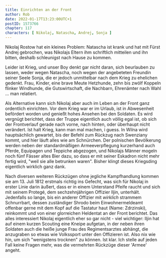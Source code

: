 ```yaml
---
title: Einrichten an der Front
author: Rob
date: 2022-01-17T13:23:00UTC+1
postID: 1573766
chapter: 117
characters: [ Nikolaj, Natascha, Andrej, Sonja ]
---
```

Nikolaj Rostow hat ein kleines Problem: Natascha ist krank und hat mit Fürst Andrej gebrochen, was Nikolajs Eltern ihm schriftlich mitteilen und ihn bitten, deshalb schleunigst nach Hause zu kommen.

Leider ist Krieg, und unser Boy denkt gar nicht daran, sich beurlauben zu lassen, weder wegen Natascha, noch wegen der angebeteten Freundin seiner Seele Sonja, die er jedoch unmittelbar nach dem Krieg zu ehelichen gedenkt. Frau, Kinder, eine brave Meute Hetzhunde, zehn bis zwölf Koppeln flinker Windhunde, die Gutswirtschaft, die Nachbarn, Ehrenämter nach Wahl ... man relatiert.

Als Alternative kann sich Nikolaj aber auch im Leben an der Front ganz ordentlich einrichten. Vor dem Krieg war er im Urlaub, ist in Abwesenheit befördert worden und genießt hohes Ansehen bei den Soldaten. Es wird vergnügt berichtet, dass der Truppe eigentlich auch völlig egal ist, ob sich der Frontverlauf gerade nach vorne, nach hinten, oder überhaupt nicht verändert. Ist halt Krieg, kann man mal machen, i guess. In Wilna wird hauptsächlich gewartet, bis der Befehl zum Rückzug nach Swenziany kommt, und hier läuft alles wie am Schnürchen. Der polnischen Bevölkerung werden neben der standardmäßigen Armeeverpflegung kurzerhand auch Pferde, Equipagen und Teppiche abgezogen, und Nikolajs Männer mogeln noch fünf Fässer altes Bier dazu, so dass er mit seiner Eskadron nicht mehr fertig wird, "weil sie alle betrunken waren". Bisher klingt dieses Kriegsding eigentlich wirklich ganz dank.

Nach diversen weiteren Rückzügen ohne jegliche Kampfhandlung kommen sie am 13. Juli 1812 erstmals richtig ins Gefecht, was sich für Nikolaj in erster Linie darin äußert, dass er in einem Unterstand Pfeife raucht und sich mit seinem Protegé, dem sechzehnjährigen Offizier Iljin, unterhält. Jedenfalls so lange, bis ein anderer Offizier mit *wirklich* strammem Schnurrbart, dessen zuständiger Shrodo beim Einwohnermeldeamt offenbar gerne mit dem Kopf auf die Tastatur haut (Name: Zdrzinski), reinkommt und von einer glorreichen Heldentat an der Front berichtet. Das alles interessiert Nikolaj eigentlich eher so gar nicht - viel wichtiger: Iljin hat auf einem kurzen Scouting eine Kneipe aufgetan, in der neben ihren Soldaten auch die heiße junge Frau des Regimentsarztes abhängt, die anzugraben so etwas wie Volkssport unter den Offizieren ist. Also nix wie hin, um sich "wenigstens trocknen" zu können. Ist klar. Ich stelle auf jeden Fall keine Fragen mehr, was die vermehrten Rückzüge dieser 'Armee' angeht.